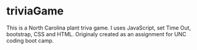 # triviaGame
This is a North Carolina plant triva game. I uses JavaScript, set Time Out, bootstrap, CSS and HTML. Originaly created as an assignment for UNC coding boot camp.
